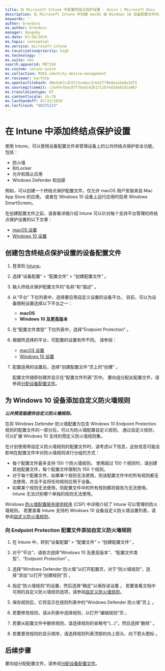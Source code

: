 ```yaml
---
title: 在 Microsoft Intune 中配置终结点保护设置 - Azure | Microsoft Docs
description: 在 Microsoft Intune 中创建 macOS 或 Windows 10 设备配置文件时，创建终结点保护设置。
keywords: ''
author: brenduns
ms.author: brenduns
manager: dougeby
ms.date: 07/18/2019
ms.topic: conceptual
ms.service: microsoft-intune
ms.localizationpriority: high
ms.technology: ''
ms.suite: ems
search.appverid: MET150
ms.custom: intune-azure
ms.collection: M365-identity-device-management
mr.reviewer: karthib
ms.openlocfilehash: d0e3e67cd227c5ce8ac2cb42f79bdea1da8e2d75
ms.sourcegitcommit: c3a4fefbac8ff7badc42b1711b7ed2da81d1ad67
ms.translationtype: HT
ms.contentlocale: zh-CN
ms.lasthandoff: 07/22/2019
ms.locfileid: "68375123"
---
```

# <a name="add-endpoint-protection-settings-in-intune"></a>在 Intune 中添加终结点保护设置  

使用 Intune，可以使用设备配置文件来管理设备上的公共终结点保护安全功能，包括：  
- 防火墙   
- BitLocker  
- 允许和阻止应用  
- Windows Defender 和加密  

例如，可以创建一个终结点保护配置文件，仅允许 macOS 用户安装来自 Mac App Store 的应用。 或者在 Windows 10 设备上运行应用时启用 Windows SmartScreen。  

在创建配置文件之前，请查看详细介绍 Intune 可以针对每个支持平台管理的终结点保护设置的以下文章：  
   - [macOS 设置](endpoint-protection-macos.md)  
   - [Windows 10 设置](endpoint-protection-windows-10.md)  

## <a name="create-a-device-profile-containing-endpoint-protection-settings"></a>创建包含终结点保护设置的设备配置文件  

1. 登录到 [Intune](https://go.microsoft.com/fwlink/?linkid=2090973)。  
3. 选择“设备配置” > “配置文件” > “创建配置文件”    。  
4. 输入终结点保护配置文件的“名称”和“描述”   。  
5. 从“平台”  下拉列表中，选择要应用自定义设置的设备平台。 目前，可以为设备限制设置选择以下平台之一：  
   - **macOS**  
   - **Windows 10 及更高版本**  
6. 在“配置文件类型”  下拉列表中，选择“Endpoint Protection”  。  
7. 根据所选择的平台，可配置的设置有所不同。 请参阅：  
   - [macOS 设置](endpoint-protection-macos.md)  
   - [Windows 10 设置](endpoint-protection-windows-10.md)  

8. 配置适用的设置后，选择“创建配置文件”页上的“创建”   。  

   配置文件随即创建并显示在“配置文件列表”页中。 要向组分配此配置文件，请参阅[分配设备配置文件](device-profile-assign.md)。  

## <a name="add-custom-firewall-rules-for-windows-10-devices"></a>为 Windows 10 设备添加自定义防火墙规则  
***公共预览版提供自定义防火墙规则。***  

在将 Windows Defender 防火墙配置为包含 Windows 10 Endpoint Protection 规则的配置文件的一部分后，可以为防火墙配置自定义规则。 通过自定义规则，可以扩展 Windows 10 支持的预定义防火墙规则集。  

在计划使用带自定义防火墙规则的配置文件时，请考虑以下信息，这些信息可能会影响在配置文件中对防火墙规则进行分组的方式：  
- 每个配置文件最多支持 150 个防火墙规则。 使用超过 150 个规则时，请创建其他配置文件，每个配置文件限制为 150 个规则。  
- 对于每个配置文件，如果单个规则无法使用，则该配置文件中的所有规则都无法使用，并且不会将任何规则应用于设备。  
- 如果某个规则无法使用，则配置文件中的所有规则都将报告为无法使用。 Intune 无法识别哪个单独的规则无法使用。  

Windows [防火墙配置服务提供程序]( https://docs.microsoft.com/windows/client-management/mdm/firewall-csp) (CSP) 中详细介绍了 Intune 可以管理的防火墙规则。 若要查看 Intune 支持的 Windows 10 设备自定义防火墙设置列表，请参阅[自定义防火墙规则](endpoint-protection-windows-10.md#custom-firewall-rules)。  

### <a name="to-add-custom-firewall-rules-to-an-endpoint-protection-profile"></a>向 Endpoint Protection 配置文件添加自定义防火墙规则  

1. 在 Intune 中，转到“设备配置” > “配置文件” > “创建配置文件”    。  

2. 对于“平台”，请依次选择“Windows 10 及更高版本”、“配置文件类型”、“Endpoint Protection”     。  

3. 选择“Windows Defender 防火墙”以打开配置页，对于“防火墙规则”，选择“添加”以打开“创建规则”页     。  

4. 指定“防火墙规则”的设置，然后选择“确定”以保存该设置  。 若要查看文档中可用的自定义防火墙规则选项，请参阅[自定义防火墙规则](endpoint-protection-windows-10.md#custom-firewall-rules)。  

5. 保存规则后，它将显示在规则列表中的“Windows Defender 防火墙”页上  。  

6. 若要修改规则，请从列表中选择规则，以打开“编辑规则”页  。  

7. 若要从配置文件中删除规则，请选择规则的省略号“(…)”，然后选择“删除”  。  

8. 若要更改规则的显示顺序，请选择规则列表顶部的向上箭头、向下箭头图标  。  


## <a name="next-steps"></a>后续步骤  

要向组分配配置文件，请参阅[分配设备配置文件](device-profile-assign.md)。  
